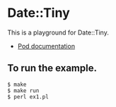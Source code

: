 # Date::Tiny

This is a playground for Date::Tiny.
- [Pod documentation](https://metacpan.org/pod/Date::Tiny)

## To run the example.
```
$ make
$ make run
$ perl ex1.pl
```
